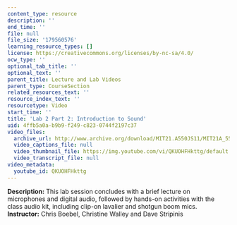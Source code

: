 ```yaml
---
content_type: resource
description: ''
end_time: ''
file: null
file_size: '179560576'
learning_resource_types: []
license: https://creativecommons.org/licenses/by-nc-sa/4.0/
ocw_type: ''
optional_tab_title: ''
optional_text: ''
parent_title: Lecture and Lab Videos
parent_type: CourseSection
related_resources_text: ''
resource_index_text: ''
resourcetype: Video
start_time: ''
title: 'Lab 2 Part 2: Introduction to Sound'
uid: 4ffb5a0a-b9b9-f249-c823-0744f2197c37
video_files:
  archive_url: http://www.archive.org/download/MIT21.A550JS11/MIT21A_550JS11_lab02_2_300k.mp4
  video_captions_file: null
  video_thumbnail_file: https://img.youtube.com/vi/QKUOHFHkttg/default.jpg
  video_transcript_file: null
video_metadata:
  youtube_id: QKUOHFHkttg
---
```


**Description:** This lab session concludes with a brief lecture on microphones and digital audio, followed by hands-on activities with the class audio kit, including clip-on lavalier and shotgun boom mics.  
**Instructor:** Chris Boebel, Christine Walley and Dave Stripinis

